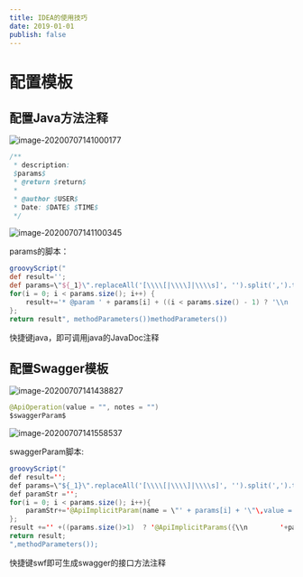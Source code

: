```yaml
---
title: IDEA的使用技巧
date: 2019-01-01 
publish: false
---
```


# 配置模板

## 配置Java方法注释

![image-20200707141000177](https://gitee.com/koala010/typora/raw/master/img/image-20200707141000177.png)

```java
/**
 * description:
 $params$
 * @return $return$
 *
 * @author $USER$
 * Date: $DATE$ $TIME$
 */
```

![image-20200707141100345](https://gitee.com/koala010/typora/raw/master/img/image-20200707141100345.png)

params的脚本：

```groovy
groovyScript("
def result=''; 
def params=\"${_1}\".replaceAll('[\\\\[|\\\\]|\\\\s]', '').split(',').toList(); 
for(i = 0; i < params.size(); i++) {
    result+='* @param ' + params[i] + ((i < params.size() - 1) ? '\\n ' : '')
};
return result", methodParameters())methodParameters())
```



快捷键java，即可调用java的JavaDoc注释



## 配置Swagger模板

![image-20200707141438827](https://gitee.com/koala010/typora/raw/master/img/image-20200707141558537.png)

```java
@ApiOperation(value = "", notes = "")
$swaggerParam$
```



![image-20200707141558537](https://gitee.com/koala010/typora/raw/master/img/image-20200707141438827.png)

swaggerParam脚本:

```java
groovyScript("
def result='';
def params=\"${_1}\".replaceAll('[\\\\[|\\\\]|\\\\s]', '').split(',').toList(); 
def paramStr ='';
for(i = 0; i < params.size(); i++){
	paramStr+='@ApiImplicitParam(name = \"' + params[i] + '\"\,value = \"' + params[i] + '\"\)' + ((i < params.size() - 1) ? '\,\\n        ' : '\\n')
};
result +='' +((params.size()>1)  ? '@ApiImplicitParams({\\n        '+paramStr+'})': ''+paramStr+'')+'';
return result;
",methodParameters());
```



快捷键swf即可生成swagger的接口方法注释

